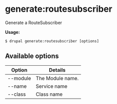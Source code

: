 # generate:routesubscriber
Generate a RouteSubscriber

**Usage:**
```
$ drupal generate:routesubscriber [options]
```

## Available options
Option | Details
-------|-------------
--module | The Module name.
--name | Service name
--class | Class name
